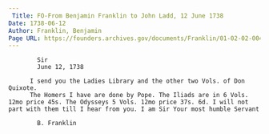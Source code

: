 ```yaml
---
 Title: FO-From Benjamin Franklin to John Ladd, 12 June 1738
Date: 1738-06-12
Author: Franklin, Benjamin
Page URL: https://founders.archives.gov/documents/Franklin/01-02-02-0040
---
```


          
            Sir
            June 12, 1738
          
          I send you the Ladies Library and the other two Vols. of Don Quixote.
          The Homers I have are done by Pope. The Iliads are in 6 Vols. 12mo price 45s. The Odysseys 5 Vols. 12mo price 37s. 6d. I will not part with them till I hear from you. I am Sir Your most humble Servant
          
            B. Franklin
          
        
